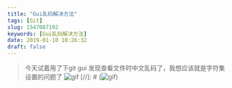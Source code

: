```yaml
---
title: "Gui乱码解决方法"
tags: [Git]
slug: 1547087192
keywords: [Gui乱码解决方法]
date: 2019-01-10 10:26:32
draft: false
---
```


>今天试着用了下git gui 发现查看文件时中文乱码了，我想应该就是字符集设置的问题了
![gif](https://xuziyan.ga/images/guiencode.gif)
[//]: # (![gif](http://localhost:1313/images/guiencode.gif))
